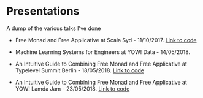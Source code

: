 # Presentations

A dump of the various talks I've done

- Free Monad and Free Applicative at Scala Syd - 11/10/2017. [Link to code](https://gist.github.com/camjo/d2dd391b5a44b55d407f041477341242)

- Machine Learning Systems for Engineers at YOW! Data - 14/05/2018.

- An Intuitive Guide to Combining Free Monad and Free Applicative at Typelevel Summit Berlin - 18/05/2018. [Link to code](https://gist.github.com/camjo/d2dd391b5a44b55d407f041477341242)

- An Intuitive Guide to Combining Free Monad and Free Applicative at YOW! Lamda Jam - 23/05/2018. [Link to code](https://gist.github.com/camjo/d2dd391b5a44b55d407f041477341242)